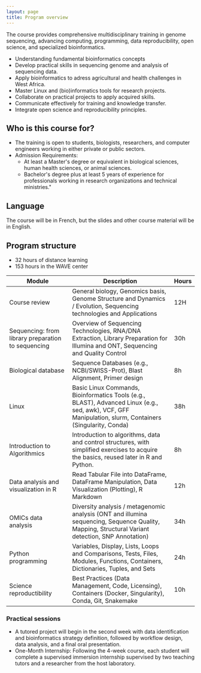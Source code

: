 ```yaml
---
layout: page
title: Program overview
---
```


The course  provides comprehensive multidisciplinary training in genome sequencing, advancing computing, programming, data reproducibility, open science, and specialized bioinformatics.

* Understanding fundamental bioinformatics concepts 
* Develop practical skills in sequencing genome and analysis of sequencing data.
* Apply bioinformatics to adress agricultural and health challenges in West Africa.
* Master Linux and (bio)informatics tools for research projects.
* Collaborate on practical projects to apply acquired skills.
* Communicate effectively for training and knowledge transfer.
* Integrate open science and reproducibility principles.

## Who is this course for?

* The training is open to students, biologists, researchers, and computer engineers working in either private or public sectors.
* Admission Requirements:
  * At least a Master's degree or equivalent in biological sciences, human health sciences, or animal sciences. 
  * Bachelor's degree plus at least 5 years of experience for professionals working in research organizations and technical ministries."

## Language

The course will be in French, but the slides and other course material will be in English.

## Program structure

* 32 hours of distance learning
* 153 hours in the WAVE center

| Module                                             | Description                                                                                                                                               | Hours |
|----------------------------------------------------|-----------------------------------------------------------------------------------------------------------------------------------------------------------|----|  
| Course review                                      | General biology, Genomics basis, Genome Structure and Dynamics / Evolution, Sequencing technologies and Applications                                      | 12H | 
| Sequencing: from library preparation to sequencing | Overview of Sequencing Technologies, RNA/DNA Extraction, Library Preparation for Illumina and ONT, Sequencing and Quality Control                         | 30h |
| Biological database                                | Sequence Databases (e.g., NCBI/SWISS-Prot), Blast Alignment, Primer design                                                                                | 8h |
| Linux                                              | Basic Linux Commands,  Bioinformatics Tools (e.g., BLAST), Advanced Linux (e.g., sed, awk), VCF, GFF Manipulation, slurm, Containers (Singularity, Conda) | 38h |
| Introduction to Algorithmics | 	Introduction to algorithms, data and control structures, with simplified exercises to acquire the basics, reused later in R and Python. | 8h | 
| Data analysis and visualization in R               | Read Tabular File into DataFrame, DataFrame Manipulation, Data Visualization (Plotting), R Markdown                                                       | 12h |
| OMICs data analysis                                | Diversity analysis / metagenomic analysis (ONT and illumina sequencing, Sequence Quality, Mapping, Structural Variant detection, SNP Annotation)          | 34h | 
| Python programming                                 | Variables, Display, Lists, Loops and Comparisons, Tests, Files, Modules, Functions, Containers, Dictionaries, Tuples, and Sets                                                                                                                                                          | 24h |
| Science reproductibility                           | Best Practices (Data Management, Code, Licensing), Containers (Docker, Singularity), Conda, Git, Snakemake                                                | 10h |

### Practical sessions

* A tutored project will begin in the second week with data identification and bioinformatics strategy definition, followed by workflow design, data analysis, and a final oral presentation.
* One-Month Internship: Following the 4-week course, each student will complete a supervised immersion internship supervised by two teaching tutors and a researcher from the host laboratory.
